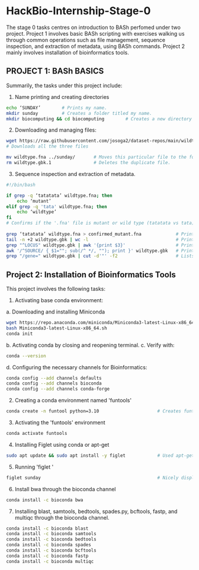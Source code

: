 # HackBio-Internship-Stage-0
The stage 0 tasks centres on introduction to BASh perfomed under two project. Project 1 involves basic BASh scripting with exercises walking us through common operations such as file management, sequence inspection, and extraction of metadata, using BASh commands. Project 2 mainly involves installation of bioinformatics tools.
## PROJECT 1: BASh BASICS
Summarily, the tasks under this project include:
1. Name printing and creating directories
```bash
echo ‘SUNDAY’        # Prints my name.
mkdir sunday         # Creates a folder titled my name.
mkdir biocomputing && cd biocomputing        # Creates a new directory and changes to it with one line of command
```

2. Downloading and managing files:
```bash
wget https://raw.githubusercontent.com/josoga2/dataset-repos/main/wildtype.fna https://raw.githubusercontent.com/josoga2/dataset-repos/main/wildtype.gbk https://raw.githubusercontent.com/josoga2/dataset-repos/main/wildtype.gbk
# Downloads all the three files

mv wildtype.fna ../sunday/       # Moves this particular file to the folder tiltle my name. 
rm wildtype.gbk.1                # Deletes the duplicate file.
```  

3. Sequence inspection and extraction of metadata.
```bash
#!/bin/bash

if grep -q ‘tatatata’ wildtype.fna; then
    echo ‘mutant’
elif grep -q 'tata' wildtype.fna; then
    echo ‘wildtype’
fi
# Confirms if the '.fna' file is mutant or wild type (tatatata vs tata).
 
grep ‘tatatata’ wildtype.fna > confirmed_mutant.fna             # Prints all mutant-matching lines into a new file.
tail -n +2 wildtype.gbk | wc -l                                 # Prints number of lines (excluding header) in the '.gbk' file.
grep "^LOCUS" wildtype.gbk | awk '{print $3}'                   # Prints the sequence length.
awk '/^SOURCE/ { $1=""; sub(/^ */, ""); print }' wildtype.gbk   # Prints the source organism.
grep "/gene=" wildtype.gbk | cut -d'"' -f2                      # Lists all the gene names in the file.
``` 

## Project 2: Installation of Bioinformatics Tools 
This project involves the following tasks:
1. Activating base conda environment:
   
a. Downloading and installing Miniconda
```bash
wget https://repo.anaconda.com/miniconda/Miniconda3-latest-Linux-x86_64.sh   # Downloads Miniconda. 
bash Miniconda3-latest-Linux-x86_64.sh                                       # Installs Miniconda.
conda init                                                                   # Runs Miniconda.
```
b. Activating conda by closing and reopening terminal.
c. Verify with:
```bash
conda --version
```
d. Configuring the necessary channels for Bioinformatics:
```bash
conda config --add channels defaults
conda config --add channels bioconda
conda config --add channels conda-forge
```
2. Creating a conda environment named 'funtools'
```bash
conda create -n funtool python=3.10                      # Creates funtool environment with Python 3.10.
```
3. Activating the 'funtools' environment
```bash
conda activate funtools
```
4. Installing Figlet using conda or apt-get
```bash
sudo apt update && sudo apt install -y figlet            # Used apt-get to install Figlet.
```
5. Running 'figlet <my name>'
```bash
figlet sunday                                            # Nicely displays sunday
```
6. Install bwa through the bioconda channel
```bash
conda install -c bioconda bwa
```
7. Installing blast, samtools, bedtools, spades.py, bcftools, fastp, and multiqc through the bioconda channel.
```bash
conda install -c bioconda blast
conda install -c bioconda samtools
conda install -c bioconda bedtools
conda install -c bioconda spades   
conda install -c bioconda bcftools
conda install -c bioconda fastp
conda install -c bioconda multiqc
```



















